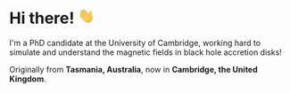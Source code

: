 # Hi there! <img src="https://raw.githubusercontent.com/paytonrodman/paytonrodman/master/wave.gif" width="30px">

I'm a PhD candidate at the University of Cambridge, working hard to simulate and understand the magnetic fields in black hole accretion disks! 

Originally from **Tasmania, Australia**, now in **Cambridge, the United Kingdom**.
